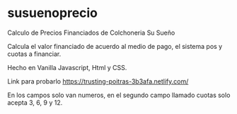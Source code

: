 # susuenoprecio
Calculo de Precios Financiados de Colchoneria Su Sueño

Calcula el valor financiado de acuerdo al medio de pago, el sistema pos y cuotas a financiar.

Hecho en Vanilla Javascript, Html y CSS.

Link para probarlo https://trusting-poitras-3b3afa.netlify.com/

En los campos solo van numeros, en el segundo campo llamado cuotas solo acepta 3, 6, 9 y 12.
